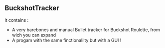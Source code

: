## BuckshotTracker
it contains :
* A very barebones and manual Bullet tracker for Buckshot Roulette, from wich you can expand
* A progam with the same finctionalilty but with a GUI !
